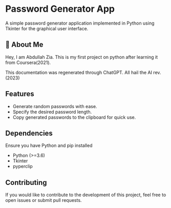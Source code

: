 
# Password Generator App

A simple password generator application implemented in Python using Tkinter for the graphical user interface.


## 🚀 About Me
Hey, I am Abdullah Zia. This is my first project on python after learning it from Coursera(2021).

This documentation was regenerated through ChatGPT. All hail the AI rev.(2023)


## Features

- Generate random passwords with ease.
- Specify the desired password length.
- Copy generated passwords to the clipboard for quick use.


## Dependencies

Ensure you have Python and pip installed

- Python (>=3.6)
- Tkinter
- pyperclip
## Contributing

If you would like to contribute to the development of this project, feel free to open issues or submit pull requests.

